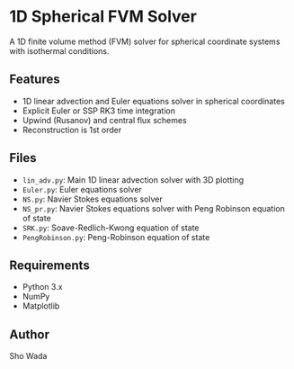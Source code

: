 # 1D Spherical FVM Solver

A 1D finite volume method (FVM) solver for spherical coordinate systems with isothermal conditions.

## Features

- 1D linear advection and Euler equations solver in spherical coordinates
- Explicit Euler or SSP RK3 time integration
- Upwind (Rusanov) and central flux schemes
- Reconstruction is 1st order

## Files

- `lin_adv.py`: Main 1D linear advection solver with 3D plotting
- `Euler.py`: Euler equations solver
- `NS.py`: Navier Stokes equations solver
- `NS_pr.py`: Navier Stokes equations solver with Peng Robinson equation of state
- `SRK.py`: Soave-Redlich-Kwong equation of state
- `PengRobinson.py`: Peng-Robinson equation of state

## Requirements

- Python 3.x
- NumPy
- Matplotlib

## Author

Sho Wada
